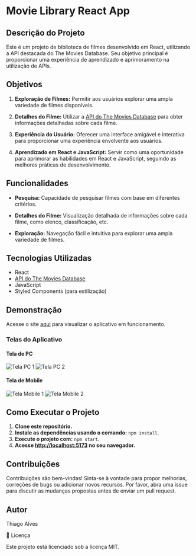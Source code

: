 # Movie Library React App

## Descrição do Projeto

Este é um projeto de biblioteca de filmes desenvolvido em React, utilizando a API destacada do The Movies Database. Seu objetivo principal é proporcionar uma experiência de aprendizado e aprimoramento na utilização de APIs.

## Objetivos

1. **Exploração de Filmes:** Permitir aos usuários explorar uma ampla variedade de filmes disponíveis.

2. **Detalhes do Filme:** Utilizar a [API do The Movies Database](https://www.themoviedb.org/documentation/api) para obter informações detalhadas sobre cada filme.

3. **Experiência do Usuário:** Oferecer uma interface amigável e interativa para proporcionar uma experiência envolvente aos usuários.

4. **Aprendizado em React e JavaScript:** Servir como uma oportunidade para aprimorar as habilidades em React e JavaScript, seguindo as melhores práticas de desenvolvimento.

## Funcionalidades

- **Pesquisa:** Capacidade de pesquisar filmes com base em diferentes critérios.
  
- **Detalhes do Filme:** Visualização detalhada de informações sobre cada filme, como elenco, classificação, etc.

- **Exploração:** Navegação fácil e intuitiva para explorar uma ampla variedade de filmes.

## Tecnologias Utilizadas

- React
- [API do The Movies Database](https://www.themoviedb.org/documentation/api)
- JavaScript
- Styled Components (para estilização)


## Demonstração

Acesse o site [aqui](https://movies-react-tmdb.vercel.app/) para visualizar o aplicativo em funcionamento.

### Telas do Aplicativo

#### Tela de PC

![Tela PC 1](./src/assets/tela_pc_1.png.png)
![Tela PC 2](./src/assets/tela_pc_2.png.png)

#### Tela de Mobile

![Tela Mobile 1](./src/assets/tela_mobile_1.jpg)
![Tela Mobile 2](./src/assets/tela_mobile_2.jpg)


## Como Executar o Projeto

1. **Clone este repositório.**
2. **Instale as dependências usando o comando:** `npm install`.
3. **Execute o projeto com:** `npm start`.
4. **Acesse [http://localhost:5173](http://localhost:5173) no seu navegador.**

## Contribuições

Contribuições são bem-vindas! Sinta-se à vontade para propor melhorias, correções de bugs ou adicionar novos recursos. Por favor, abra uma issue para discutir as mudanças propostas antes de enviar um pull request.

## Autor

Thiago Alves 

📜 Licença

Este projeto está licenciado sob a licença MIT.